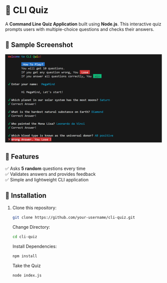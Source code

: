 # 🎯 CLI Quiz  

A **Command Line Quiz Application** built using **Node.js**. This interactive quiz prompts users with multiple-choice questions and checks their answers.  

## 📸 Sample Screenshot  
![CLI Quiz Sample](quiz.png) 

## 📌 Features  
✅ Asks **5 random** questions every time  
✅ Validates answers and provides feedback  
✅ Simple and lightweight CLI application  

## 🚀 Installation  

1. Clone this repository:  
   ```sh
   git clone https://github.com/your-username/cli-quiz.git  
   ```

   Change Directory:
   ```sh
   cd cli-quiz
   ```

   Install Dependencies:
   ```sh
   npm install
   ```

   Take the Quiz
   ```sh
   node index.js
   ```

